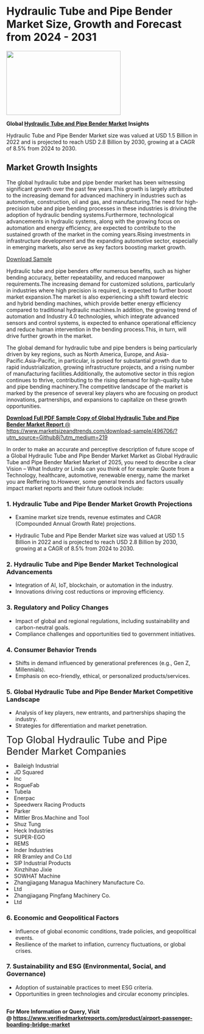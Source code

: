 <H1>Hydraulic Tube and Pipe Bender Market Size, Growth and Forecast from 2024 - 2031</H1><img class="aligncenter size-medium wp-image-584254" src="https://thirdeyenews.in/wp-content/uploads/2024/09/Global-Market-Research-300x168.jpeg" alt="" width="300" height="168" /><p><strong>Global&nbsp;<a href="https://www.marketsizeandtrends.com/download-sample/496706/?utm_source=Github8j?utm_medium=219">Hydraulic Tube and Pipe Bender Market</a> Insights</strong></p><p>Hydraulic Tube and Pipe Bender Market size was valued at USD 1.5 Billion in 2022 and is projected to reach USD 2.8 Billion by 2030, growing at a CAGR of 8.5% from 2024 to 2030.</p><p><h2>Market Growth Insights</h2> <p>The global hydraulic tube and pipe bender market has been witnessing significant growth over the past few years.This growth is largely attributed to the increasing demand for advanced machinery in industries such as automotive, construction, oil and gas, and manufacturing.The need for high-precision tube and pipe bending processes in these industries is driving the adoption of hydraulic bending systems.Furthermore, technological advancements in hydraulic systems, along with the growing focus on automation and energy efficiency, are expected to contribute to the sustained growth of the market in the coming years.Rising investments in infrastructure development and the expanding automotive sector, especially in emerging markets, also serve as key factors boosting market growth.</p> <p><a href="#">Download Sample</a></p> <p>Hydraulic tube and pipe benders offer numerous benefits, such as higher bending accuracy, better repeatability, and reduced manpower requirements.The increasing demand for customized solutions, particularly in industries where high precision is required, is expected to further boost market expansion.The market is also experiencing a shift toward electric and hybrid bending machines, which provide better energy efficiency compared to traditional hydraulic machines.In addition, the growing trend of automation and Industry 4.0 technologies, which integrate advanced sensors and control systems, is expected to enhance operational efficiency and reduce human intervention in the bending process.This, in turn, will drive further growth in the market.</p> <p>The global demand for hydraulic tube and pipe benders is being particularly driven by key regions, such as North America, Europe, and Asia-Pacific.Asia-Pacific, in particular, is poised for substantial growth due to rapid industrialization, growing infrastructure projects, and a rising number of manufacturing facilities.Additionally, the automotive sector in this region continues to thrive, contributing to the rising demand for high-quality tube and pipe bending machinery.The competitive landscape of the market is marked by the presence of several key players who are focusing on product innovations, partnerships, and expansions to capitalize on these growth opportunities.</p> <p><a href="#"></p><p><span class=""><strong>Download Full PDF Sample Copy of Global Hydraulic Tube and Pipe Bender Market Report</strong> @ <a href="https://www.marketsizeandtrends.com/download-sample/496706/?utm_source=Github8j?utm_medium=219" target="_blank">https://www.marketsizeandtrends.com/download-sample/496706/?utm_source=Github8j?utm_medium=219</a></span></p><p>In order to make an accurate and perceptive description of future scope of a Global&nbsp;Hydraulic Tube and Pipe Bender Market Market as Global&nbsp;Hydraulic Tube and Pipe Bender Market Market of 2025, you need to describe a clear Vision &ndash; What Industry or Linda can you think of for example: Quote from a Technology, healthcare, automotive, renewable energy, name the market you are Reffering to.However, some general trends and factors usually impact market reports and their future outlook include:</p><h3>1.&nbsp;<strong>Hydraulic Tube and Pipe Bender Market Growth Projections</strong></h3><ul><li>Examine market size trends, revenue estimates and CAGR (Compounded Annual Growth Rate) projections.</li><li><p>Hydraulic Tube and Pipe Bender Market size was valued at USD 1.5 Billion in 2022 and is projected to reach USD 2.8 Billion by 2030, growing at a CAGR of 8.5% from 2024 to 2030.</p></li></ul><h3>2.&nbsp;<strong>Hydraulic Tube and Pipe Bender Market Technological Advancements</strong></h3><ul><li>Integration of AI, IoT, blockchain, or automation in the industry.</li><li>Innovations driving cost reductions or improving efficiency.</li></ul><h3>3.&nbsp;<strong>Regulatory and Policy Changes</strong></h3><ul><li>Impact of global and regional regulations, including sustainability and carbon-neutral goals.</li><li>Compliance challenges and opportunities tied to government initiatives.</li></ul><h3>4.&nbsp;<strong>Consumer Behavior Trends</strong></h3><ul><li>Shifts in demand influenced by generational preferences (e.g., Gen Z, Millennials).</li><li>Emphasis on eco-friendly, ethical, or personalized products/services.</li></ul><h3>5.&nbsp;<strong>Global Hydraulic Tube and Pipe Bender Market Competitive Landscape</strong></h3><ul><li>Analysis of key players, new entrants, and partnerships shaping the industry.</li><li>Strategies for differentiation and market penetration.</li></ul><p data-pm-slice="1 1 []"><span style="color: inherit; font-family: inherit; font-size: 25px;">Top Global Hydraulic Tube and Pipe Bender Market Companies</span></p><div class="" data-test-id=""><p><li>Baileigh Industrial</li><li> JD Squared</li><li> Inc</li><li> RogueFab</li><li> Tubela</li><li> Enerpac</li><li> Speedwerx Racing Products</li><li> Parker</li><li> Mittler Bros.Machine and Tool</li><li> Shuz Tung</li><li> Heck Industries</li><li> SUPER-EGO</li><li> REMS</li><li> Inder Industries</li><li> RR Bramley and Co Ltd</li><li> SIP Industrial Products</li><li> Xinzhihao Jixie</li><li> SOWHAT Machine</li><li> Zhangjiagang Managua Machinery Manufacture Co.</li><li> Ltd</li><li> Zhangjiagang Pingfang Machinery Co.</li><li> Ltd</li></p></div><h3>6.&nbsp;<strong>Economic and Geopolitical Factors</strong></h3><ul><li>Influence of global economic conditions, trade policies, and geopolitical events.</li><li>Resilience of the market to inflation, currency fluctuations, or global crises.</li></ul><h3>7.&nbsp;<strong>Sustainability and ESG (Environmental, Social, and Governance)</strong></h3><ul><li>Adoption of sustainable practices to meet ESG criteria.</li><li>Opportunities in green technologies and circular economy principles.</li></ul><h2><strong style="font-size: 14px;">For More Information or Query, Visit @&nbsp;</strong><a style="background-color: #ffffff; font-size: 14px;" href="https://www.marketsizeandtrends.com/report/hydraulic-tube-and-pipe-bender-market/" target="_blank">https://www.verifiedmarketreports.com/product/airport-passenger-boarding-bridge-market</a></h2>